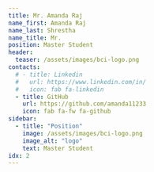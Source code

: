 ```yaml
---
title: Mr. Amanda Raj
name_first: Amanda Raj
name_last: Shrestha
name_title: Mr.
position: Master Student
header:
  teaser: /assets/images/bci-logo.png
contacts:
  # - title: Linkedin
  #   url: https://www.linkedin.com/in/
  #   icon: fab fa-linkedin
  - title: GitHub
    url: https://github.com/amanda11233
    icon: fab fa-fw fa-github
sidebar:
  - title: "Position"
    image: /assets/images/bci-logo.png
    image_alt: "logo"
    text: Master Student
idx: 2
---
```

